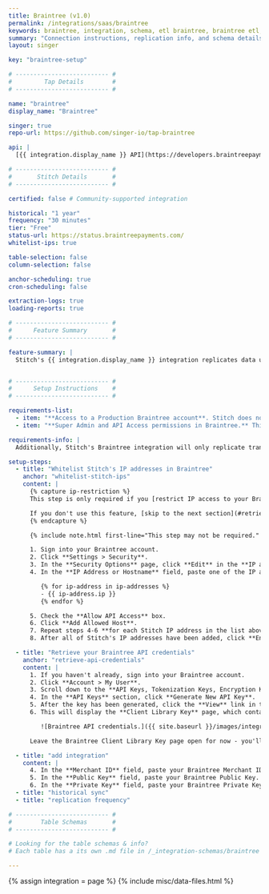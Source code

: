 ```yaml
---
title: Braintree (v1.0)
permalink: /integrations/saas/braintree
keywords: braintree, integration, schema, etl braintree, braintree etl, braintree schema
summary: "Connection instructions, replication info, and schema details for Stitch's Braintree integration."
layout: singer

key: "braintree-setup"

# -------------------------- #
#         Tap Details        #
# -------------------------- #

name: "braintree"
display_name: "Braintree"

singer: true
repo-url: https://github.com/singer-io/tap-braintree

api: |
  [{{ integration.display_name }} API](https://developers.braintreepayments.com/start/overview){:target="new"}

# -------------------------- #
#       Stitch Details       #
# -------------------------- #

certified: false # Community-supported integration

historical: "1 year"
frequency: "30 minutes"
tier: "Free"
status-url: https://status.braintreepayments.com/
whitelist-ips: true

table-selection: false
column-selection: false

anchor-scheduling: true
cron-scheduling: false

extraction-logs: true
loading-reports: true

# -------------------------- #
#      Feature Summary       #
# -------------------------- #

feature-summary: |
  Stitch's {{ integration.display_name }} integration replicates data using the {{ integration.api | flatify }}. Refer to the [Schema](#schema) section for a list of objects available for replication.


# -------------------------- #
#      Setup Instructions    #
# -------------------------- #

requirements-list:
  - item: "**Access to a Production Braintree account**. Stitch does not currently support connecting to Sandbox accounts."
  - item: "**Super Admin and API Access permissions in Braintree.** This is required to create the API access token in Braintree. [You can find info on Braintree user roles and permissions here](https://articles.braintreepayments.com/control-panel/basics/users-roles)."

requirements-info: |
  Additionally, Stitch's Braintree integration will only replicate transactions for the **default merchant account** in your Braintree instance. You can verify the merchant account set as the default by going to **Settings > Processing > Merchant Accounts** when signed into Braintree.

setup-steps:
  - title: "Whitelist Stitch's IP addresses in Braintree"
    anchor: "whitelist-stitch-ips"
    content: |
      {% capture ip-restriction %}
      This step is only required if you [restrict IP access to your Braintree account](https://articles.braintreepayments.com/reference/security/control-panel-whitelisting).

      If you don't use this feature, [skip to the next section](#retrieve-api-credentials).
      {% endcapture %}

      {% include note.html first-line="This step may not be required." content=ip-restriction %}

      1. Sign into your Braintree account.
      2. Click **Settings > Security**.
      3. In the **Security Options** page, click **Edit** in the **IP and Hostname Restrictions** section.
      4. In the **IP Address or Hostname** field, paste one of the IP addresses from the following list:

         {% for ip-address in ip-addresses %}
         - {{ ip-address.ip }}
         {% endfor %}

      5. Check the **Allow API Access** box.
      6. Click **Add Allowed Host**.
      7. Repeat steps 4-6 **for each Stitch IP address in the list above**.
      8. After all of Stitch's IP addresses have been added, click **Enable Restrictions**.

  - title: "Retrieve your Braintree API credentials"
    anchor: "retrieve-api-credentials"
    content: |
      1. If you haven't already, sign into your Braintree account.
      2. Click **Account > My User**.
      3. Scroll down to the **API Keys, Tokenization Keys, Encryption Keys** section and click **View Authorizations**.
      4. In the **API Keys** section, click **Generate New API Key**.
      5. After the key has been generated, click the **View** link in the **Private Key** column.
      6. This will display the **Client Library Key** page, which contains your Braintree API credentials:

         ![Braintree API credentials.]({{ site.baseurl }}/images/integrations/braintree-api-credentials.png)

      Leave the Braintree Client Library Key page open for now - you'll need the **Public Key**, **Private Key**, and **Merchant ID** to complete the setup in Stitch.

  - title: "add integration"
    content: |
      4. In the **Merchant ID** field, paste your Braintree Merchant ID.
      5. In the **Public Key** field, paste your Braintree Public Key.
      6. In the **Private Key** field, paste your Braintree Private Key.
  - title: "historical sync"
  - title: "replication frequency"

# -------------------------- #
#        Table Schemas       #
# -------------------------- #

# Looking for the table schemas & info?
# Each table has a its own .md file in /_integration-schemas/braintree

---
```

{% assign integration = page %}
{% include misc/data-files.html %}
